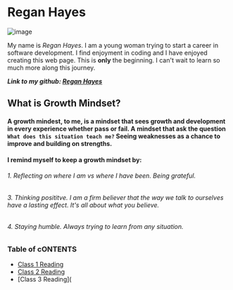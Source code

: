 # Regan Hayes 

![image](https://user-images.githubusercontent.com/94281145/141847229-f68823b5-65f3-4fc3-bef1-9eb601ca9279.png)

My name is *Regan Hayes*. I am a young woman trying to start a career in software development. I find enjoyment in coding and I have enjoyed creating this web page. This is **only** the beginning. I can't wait to learn so much more along this journey. 

***Link to my github: [Regan Hayes](https://github.com/raechanel)***

## What is Growth Mindset?

#### A growth mindest, to me, is a mindset that sees growth and development in every experience whether pass or fail. A mindset that ask the question `What does this situation teach me?` Seeing weaknesses as a chance to improve and building on strengths. 


#### I remind myself to keep a growth mindset by:
###### 1. Reflecting on where I am vs where I have been. Being grateful. 
###### 3. Thinking posititve. I am a firm believer that the way we talk to ourselves have a lasting effect. It's all about what you believe. 
###### 4. Staying humble. Always trying to learn from any situation. 


### Table of cONTENTS 
- [Class 1 Reading](class102reading.md) 
- [Class 2 Reading](class102reading2.md)
- [Class 3 Reading]( 
